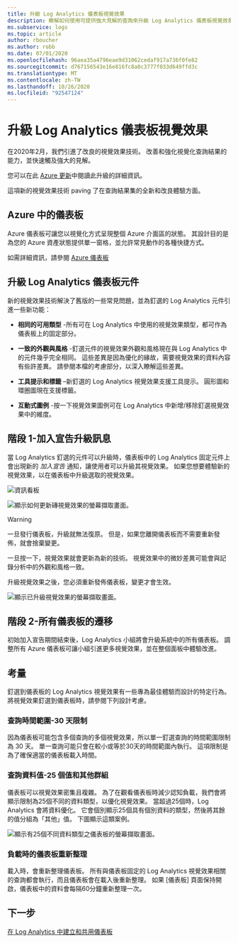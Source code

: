 ```yaml
---
title: 升級 Log Analytics 儀表板視覺效果
description: 瞭解如何使用可提供強大見解的查詢來升級 Log Analytics 儀表板視覺效果。
ms.subservice: logs
ms.topic: article
author: rboucher
ms.author: robb
ms.date: 07/01/2020
ms.openlocfilehash: 96aea35a4796eae9d31062cedaf917a736f0fe82
ms.sourcegitcommit: d767156543e16e816fc8a0c3777f033d649ffd3c
ms.translationtype: MT
ms.contentlocale: zh-TW
ms.lasthandoff: 10/26/2020
ms.locfileid: "92547124"
---
```

# <a name="upgrading-your-log-analytics-dashboard-visualizations"></a>升級 Log Analytics 儀表板視覺效果

在2020年2月，我們引進了改良的視覺效果技術。 改善和強化視覺化查詢結果的能力，並快速觸及強大的見解。 

您可以在此 [Azure 更新](https://azure.microsoft.com/updates/azure-monitor-log-analytics-upgraded-results-visualization/)中閱讀此升級的詳細資訊。 

這項新的視覺效果技術 paving 了在查詢結果集的全新和改良體驗方面。 

## <a name="dashboards-in-azure"></a>Azure 中的儀表板

Azure 儀表板可讓您以視覺化方式呈現整個 Azure 介面區的狀態。 其設計目的是為您的 Azure 資產狀態提供單一窗格，並允許常見動作的各種快捷方式。 

如需詳細資訊，請參閱 [Azure 儀表板](../../azure-portal/azure-portal-dashboards.md)


## <a name="upgrading-log-analytics-dashboard-parts"></a>升級 Log Analytics 儀表板元件

新的視覺效果技術解決了舊版的一些常見問題，並為釘選的 Log Analytics 元件引進一些新功能： 

- **相同的可用類型** -所有可在 Log Analytics 中使用的視覺效果類型，都可作為儀表板上的固定部分。

- **一致的外觀與風格** -釘選元件的視覺效果外觀和風格現在與 Log Analytics 中的元件幾乎完全相同。 這些差異是因為優化的緣故，需要視覺效果的資料內容有些許差異。 請參閱本檔的考慮部分，以深入瞭解這些差異。

- **工具提示和標籤** –新釘選的 Log Analytics 視覺效果支援工具提示。 圓形圖和環圈圖現在支援標籤。

- **互動式圖例** -按一下視覺效果圖例可在 Log Analytics 中新增/移除釘選視覺效果中的維度。

## <a name="stage-1---opt-in-upgrade-message"></a>階段 1-加入宣告升級訊息

當 Log Analytics 釘選的元件可以升級時，儀表板中的 Log Analytics 固定元件上會出現新的 *加入宣告* 通知，讓使用者可以升級其視覺效果。 如果您想要體驗新的視覺效果，以在儀表板中升級選取的視覺效果。

 
![資訊看板](media/dashboard-upgrade/update-message-1.png)
 
![顯示如何更新磚視覺效果的螢幕擷取畫面。](media/dashboard-upgrade/update-message-2.png)

> [!WARNING]
> 一旦發行儀表板，升級就無法復原。 但是，如果您離開儀表板而不需要重新發佈，就會捨棄變更。  

一旦按一下，視覺效果就會更新為新的技術。 視覺效果中的微妙差異可能會與記錄分析中的外觀和風格一致。

升級視覺效果之後，您必須重新發佈儀表板，變更才會生效。

![顯示已升級視覺效果的螢幕擷取畫面。](media/dashboard-upgrade/update-message-3.png)

## <a name="stage-2---migration-of-all-dashboards"></a>階段 2-所有儀表板的遷移

初始加入宣告期間結束後，Log Analytics 小組將會升級系統中的所有儀表板。 調整所有 Azure 儀表板可讓小組引進更多視覺效果，並在整個面板中體驗改進。

## <a name="considerations"></a>考量

釘選到儀表板的 Log Analytics 視覺效果有一些專為最佳體驗而設計的特定行為。 將視覺效果釘選到儀表板時，請參閱下列設計考慮。

### <a name="query-time-scope---30-day-limit"></a>查詢時間範圍-30 天限制

因為儀表板可能包含多個查詢的多個視覺效果，所以單一釘選查詢的時間範圍限制為 30 天。 單一查詢可能只會在較小或等於30天的時間範圍內執行。 這項限制是為了確保適當的儀表板載入時間。

### <a name="query-data-values---25-values-and-other-grouping"></a>查詢資料值-25 個值和其他群組

儀表板可以視覺效果密集且複雜。 為了在觀看儀表板時減少認知負載，我們會將顯示限制為25個不同的資料類型，以優化視覺效果。 當超過25個時，Log Analytics 會將資料優化。 它會個別顯示25個具有個別資料的類型，然後將其餘的值分組為「其他」值。 下圖顯示這類案例。  

![顯示有25個不同資料類型之儀表板的螢幕擷取畫面。](media/dashboard-upgrade/values-25-limit.png)

### <a name="dashboard-refresh-on-load"></a>負載時的儀表板重新整理

載入時，會重新整理儀表板。 所有與儀表板固定的 Log Analytics 視覺效果相關的查詢都會執行，而且儀表板會在載入後重新整理。 如果 [儀表板] 頁面保持開啟，儀表板中的資料會每隔60分鐘重新整理一次。

## <a name="next-steps"></a>下一步

[在 Log Analytics 中建立和共用儀表板](../learn/tutorial-logs-dashboards.md)
